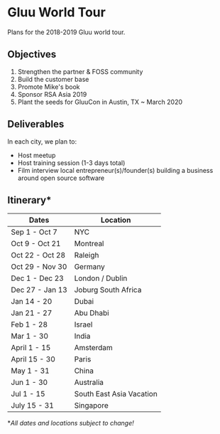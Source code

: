 # Gluu World Tour
Plans for the 2018-2019 Gluu world tour.

## Objectives

1. Strengthen the partner & FOSS community
1. Build the customer base
1. Promote Mike's book
1. Sponsor RSA Asia 2019   
1. Plant the seeds for GluuCon in Austin, TX ~ March 2020   

## Deliverables

In each city, we plan to:

- Host meetup
- Host training session (1-3 days total)
- Film interview local entrepreneur(s)/founder(s) building a business around open source software

## Itinerary*

|Dates	| Location|
|-------|--------------|
|Sep 1 - Oct 7 |	NYC |
|Oct 9 - Oct 21 |	Montreal |
|Oct 22 - Oct 28 | Raleigh |
|Oct 29 - Nov 30 | Germany |
|Dec 1 - Dec 23	| London / Dublin |
|Dec 27 - Jan 13| Joburg South Africa |
|Jan 14 - 20 | Dubai |
|Jan 21 - 27 | Abu Dhabi |
|Feb 1 - 28|	Israel |
|Mar 1 - 30|	India |
|April 1 - 15|	Amsterdam |
|April 15 - 30|	Paris |
|May 1 - 31|	China |
|Jun 1 - 30|	Australia |
|Jul 1 - 15|	South East Asia Vacation |
|July 15 - 31|	Singapore |

*_All dates and locations subject to change!_
